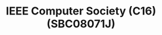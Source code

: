 ---
layout: subpage
title: IEEE Computer Society (C16) (SBC08071J)
submenu: true
submenutype: [Chapters]
submenuindex: 11
---